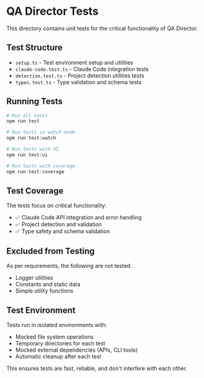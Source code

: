 # QA Director Tests

This directory contains unit tests for the critical functionality of QA Director.

## Test Structure

- `setup.ts` - Test environment setup and utilities
- `claude-code.test.ts` - Claude Code integration tests
- `detection.test.ts` - Project detection utilities tests
- `types.test.ts` - Type validation and schema tests

## Running Tests

```bash
# Run all tests
npm run test

# Run tests in watch mode
npm run test:watch

# Run tests with UI
npm run test:ui

# Run tests with coverage
npm run test:coverage
```

## Test Coverage

The tests focus on critical functionality:

- ✅ Claude Code API integration and error handling
- ✅ Project detection and validation
- ✅ Type safety and schema validation

## Excluded from Testing

As per requirements, the following are not tested:

- Logger utilities
- Constants and static data
- Simple utility functions

## Test Environment

Tests run in isolated environments with:

- Mocked file system operations
- Temporary directories for each test
- Mocked external dependencies (APIs, CLI tools)
- Automatic cleanup after each test

This ensures tests are fast, reliable, and don't interfere with each other.
